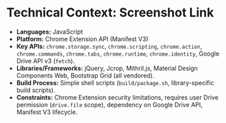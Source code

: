 # Technical Context: Screenshot Link

*   **Languages:** JavaScript
*   **Platform:** Chrome Extension API (Manifest V3)
*   **Key APIs:** `chrome.storage.sync`, `chrome.scripting`, `chrome.action`, `chrome.commands`, `chrome.tabs`, `chrome.runtime`, `chrome.identity`, Google Drive API v3 (`fetch`).
*   **Libraries/Frameworks:** jQuery, Jcrop, Mithril.js, Material Design Components Web, Bootstrap Grid (all vendored).
*   **Build Process:** Simple shell scripts (`build/package.sh`, library-specific build scripts).
*   **Constraints:** Chrome Extension security limitations, requires user Drive permission (`drive.file` scope), dependency on Google Drive API, Manifest V3 lifecycle.
